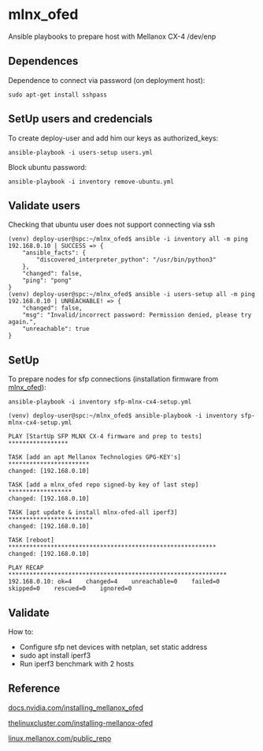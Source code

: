 # mlnx_ofed
Ansible playbooks to prepare host with Mellanox CX-4 /dev/enp

## Dependences

Dependence to connect via password (on deployment host):

`sudo apt-get install sshpass`

## SetUp users and credencials

To create deploy-user and add him our keys as authorized_keys:

`ansible-playbook -i users-setup users.yml`

Block ubuntu password:

`ansible-playbook -i inventory remove-ubuntu.yml`

## Validate users

Checking that ubuntu user does not support connecting via ssh

    (venv) deploy-user@spc:~/mlnx_ofed$ ansible -i inventory all -m ping
    192.168.0.10 | SUCCESS => {
        "ansible_facts": {
            "discovered_interpreter_python": "/usr/bin/python3"
        },
        "changed": false,
        "ping": "pong"
    }
    (venv) deploy-user@spc:~/mlnx_ofed$ ansible -i users-setup all -m ping
    192.168.0.10 | UNREACHABLE! => {
        "changed": false,
        "msg": "Invalid/incorrect password: Permission denied, please try again.",
        "unreachable": true
    }

## SetUp

To prepare nodes for sfp connections (installation firmware from [mlnx_ofed](https://linux.mellanox.com/public/repo/mlnx_ofed/5.8-3.0.7.0/ubuntu22.04/x86_64/)):

`ansible-playbook -i inventory sfp-mlnx-cx4-setup.yml`

    (venv) deploy-user@spc:~/mlnx_ofed$ ansible-playbook -i inventory sfp-mlnx-cx4-setup.yml

    PLAY [StartUp SFP MLNX CX-4 firmware and prep to tests] *****************

    TASK [add an apt Mellanox Technologies GPG-KEY's] ***********************
    changed: [192.168.0.10]

    TASK [add a mlnx_ofed repo signed-by key of last step] ******************
    changed: [192.168.0.10]

    TASK [apt update & install mlnx-ofed-all iperf3] ************************
    changed: [192.168.0.10]

    TASK [reboot] ***********************************************************
    changed: [192.168.0.10]

    PLAY RECAP **************************************************************
    192.168.0.10: ok=4    changed=4    unreachable=0    failed=0    skipped=0    rescued=0    ignored=0

## Validate

How to:
- Configure sfp net devices with netplan, set static address
- sudo apt install iperf3
- Run iperf3 benchmark with 2 hosts


## Reference

[docs.nvidia.com/installing_mellanox_ofed](https://docs.nvidia.com/networking/display/mlnxofedv461000/installing+mellanox+ofed#src-12013402_InstallingMellanoxOFED-ofedinstallationusingapt-get)

[thelinuxcluster.com/installing-mellanox-ofed](https://thelinuxcluster.com/2023/06/28/installing-mellanox-ofed-mlnx_ofed-packages-using-ansible/)

[linux.mellanox.com/public_repo](https://linux.mellanox.com/public/repo/mlnx_ofed/5.8-3.0.7.0/ubuntu22.04/x86_64/)
